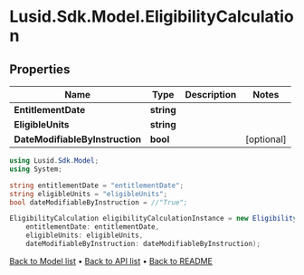 # Lusid.Sdk.Model.EligibilityCalculation

## Properties

Name | Type | Description | Notes
------------ | ------------- | ------------- | -------------
**EntitlementDate** | **string** |  | 
**EligibleUnits** | **string** |  | 
**DateModifiableByInstruction** | **bool** |  | [optional] 

```csharp
using Lusid.Sdk.Model;
using System;

string entitlementDate = "entitlementDate";
string eligibleUnits = "eligibleUnits";
bool dateModifiableByInstruction = //"True";

EligibilityCalculation eligibilityCalculationInstance = new EligibilityCalculation(
    entitlementDate: entitlementDate,
    eligibleUnits: eligibleUnits,
    dateModifiableByInstruction: dateModifiableByInstruction);
```

[Back to Model list](../README.md#documentation-for-models) &#8226; [Back to API list](../README.md#documentation-for-api-endpoints) &#8226; [Back to README](../README.md)
